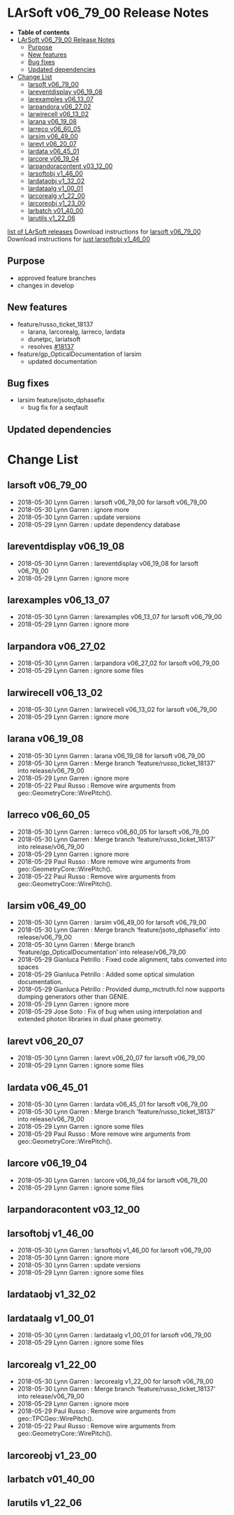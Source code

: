 LArSoft v06_79_00 Release Notes
======================================================================

-   **Table of contents**
-   [LArSoft v06_79_00 Release Notes](#LArSoft-v06_79_00-Release-Notes)
    -   [Purpose](#Purpose)
    -   [New features](#New-features)
    -   [Bug fixes](#Bug-fixes)
    -   [Updated dependencies](#Updated-dependencies)
-   [Change List](#Change-List)
    -   [larsoft v06_79_00](#larsoft-v06_79_00)
    -   [lareventdisplay v06_19_08](#lareventdisplay-v06_19_08)
    -   [larexamples v06_13_07](#larexamples-v06_13_07)
    -   [larpandora v06_27_02](#larpandora-v06_27_02)
    -   [larwirecell v06_13_02](#larwirecell-v06_13_02)
    -   [larana v06_19_08](#larana-v06_19_08)
    -   [larreco v06_60_05](#larreco-v06_60_05)
    -   [larsim v06_49_00](#larsim-v06_49_00)
    -   [larevt v06_20_07](#larevt-v06_20_07)
    -   [lardata v06_45_01](#lardata-v06_45_01)
    -   [larcore v06_19_04](#larcore-v06_19_04)
    -   [larpandoracontent v03_12_00](#larpandoracontent-v03_12_00)
    -   [larsoftobj v1_46_00](#larsoftobj-v1_46_00)
    -   [lardataobj v1_32_02](#lardataobj-v1_32_02)
    -   [lardataalg v1_00_01](#lardataalg-v1_00_01)
    -   [larcorealg v1_22_00](#larcorealg-v1_22_00)
    -   [larcoreobj v1_23_00](#larcoreobj-v1_23_00)
    -   [larbatch v01_40_00](#larbatch-v01_40_00)
    -   [larutils v1_22_06](#larutils-v1_22_06)

[list of LArSoft releases](LArSoft_release_list)
Download instructions for [larsoft v06_79_00](http://scisoft.fnal.gov/scisoft/bundles/larsoft/v06_79_00/larsoft-v06_79_00.html)
Download instructions for [just larsoftobj v1_46_00](http://scisoft.fnal.gov/scisoft/bundles/larsoftobj/v1_46_00/larsoftobj-v1_46_00.html)

Purpose
--------------------

-   approved feature branches
-   changes in develop

New features
------------------------------

-   feature/russo_ticket_18137
    -   larana, larcorealg, larreco, lardata
    -   dunetpc, lariatsoft
    -   resolves [\#18137](/redmine/issues/18137 "Necessary Maintenance: The method geo::GeometryCore::WirePitch() with two wires as argument should be removed (Closed)")
-   feature/gp_OpticalDocumentation of larsim
    -   updated documentation

Bug fixes
------------------------

-   larsim feature/jsoto_dphasefix
    -   bug fix for a seqfault

Updated dependencies
----------------------------------------------

Change List
============================

larsoft v06_79_00
------------------------------------------

-   2018-05-30 Lynn Garren : larsoft v06_79_00 for larsoft v06_79_00
-   2018-05-30 Lynn Garren : ignore more
-   2018-05-30 Lynn Garren : update versions
-   2018-05-29 Lynn Garren : update dependency database

lareventdisplay v06_19_08
----------------------------------------------------------

-   2018-05-30 Lynn Garren : lareventdisplay v06_19_08 for larsoft v06_79_00
-   2018-05-29 Lynn Garren : ignore more

larexamples v06_13_07
--------------------------------------------------

-   2018-05-30 Lynn Garren : larexamples v06_13_07 for larsoft v06_79_00
-   2018-05-29 Lynn Garren : ignore more

larpandora v06_27_02
------------------------------------------------

-   2018-05-30 Lynn Garren : larpandora v06_27_02 for larsoft v06_79_00
-   2018-05-29 Lynn Garren : ignore some files

larwirecell v06_13_02
--------------------------------------------------

-   2018-05-30 Lynn Garren : larwirecell v06_13_02 for larsoft v06_79_00
-   2018-05-29 Lynn Garren : ignore more

larana v06_19_08
----------------------------------------

-   2018-05-30 Lynn Garren : larana v06_19_08 for larsoft v06_79_00
-   2018-05-30 Lynn Garren : Merge branch ‘feature/russo_ticket_18137’ into release/v06_79_00
-   2018-05-29 Lynn Garren : ignore more
-   2018-05-22 Paul Russo : Remove wire arguments from geo::GeometryCore::WirePitch().

larreco v06_60_05
------------------------------------------

-   2018-05-30 Lynn Garren : larreco v06_60_05 for larsoft v06_79_00
-   2018-05-30 Lynn Garren : Merge branch ‘feature/russo_ticket_18137’ into release/v06_79_00
-   2018-05-29 Lynn Garren : ignore more
-   2018-05-29 Paul Russo : More remove wire arguments from geo::GeometryCore::WirePitch().
-   2018-05-22 Paul Russo : Remove wire arguments from geo::GeometryCore::WirePitch().

larsim v06_49_00
----------------------------------------

-   2018-05-30 Lynn Garren : larsim v06_49_00 for larsoft v06_79_00
-   2018-05-30 Lynn Garren : Merge branch ‘feature/jsoto_dphasefix’ into release/v06_79_00
-   2018-05-30 Lynn Garren : Merge branch ‘feature/gp_OpticalDocumentation’ into release/v06_79_00
-   2018-05-29 Gianluca Petrillo : Fixed code alignment, tabs converted into spaces
-   2018-05-29 Gianluca Petrillo : Added some optical simulation documentation.
-   2018-05-29 Gianluca Petrillo : Provided dump_mctruth.fcl now supports dumping generators other than GENIE.
-   2018-05-29 Lynn Garren : ignore more
-   2018-05-29 Jose Soto : Fix of bug when using interpolation and extended photon libraries in dual phase geometry.

larevt v06_20_07
----------------------------------------

-   2018-05-30 Lynn Garren : larevt v06_20_07 for larsoft v06_79_00
-   2018-05-29 Lynn Garren : ignore some files

lardata v06_45_01
------------------------------------------

-   2018-05-30 Lynn Garren : lardata v06_45_01 for larsoft v06_79_00
-   2018-05-30 Lynn Garren : Merge branch ‘feature/russo_ticket_18137’ into release/v06_79_00
-   2018-05-29 Lynn Garren : ignore some files
-   2018-05-29 Paul Russo : More remove wire arguments from geo::GeometryCore::WirePitch().

larcore v06_19_04
------------------------------------------

-   2018-05-30 Lynn Garren : larcore v06_19_04 for larsoft v06_79_00
-   2018-05-29 Lynn Garren : ignore some files

larpandoracontent v03_12_00
--------------------------------------------------------------

larsoftobj v1_46_00
----------------------------------------------

-   2018-05-30 Lynn Garren : larsoftobj v1_46_00 for larsoft v06_79_00
-   2018-05-30 Lynn Garren : ignore more
-   2018-05-30 Lynn Garren : update versions
-   2018-05-29 Lynn Garren : ignore some files

lardataobj v1_32_02
----------------------------------------------

lardataalg v1_00_01
----------------------------------------------

-   2018-05-30 Lynn Garren : lardataalg v1_00_01 for larsoft v06_79_00
-   2018-05-29 Lynn Garren : ignore some files

larcorealg v1_22_00
----------------------------------------------

-   2018-05-30 Lynn Garren : larcorealg v1_22_00 for larsoft v06_79_00
-   2018-05-30 Lynn Garren : Merge branch ‘feature/russo_ticket_18137’ into release/v06_79_00
-   2018-05-29 Lynn Garren : ignore more
-   2018-05-29 Paul Russo : Remove wire arguments from geo::TPCGeo::WirePitch().
-   2018-05-22 Paul Russo : Remove wire arguments from geo::GeometryCore::WirePitch().

larcoreobj v1_23_00
----------------------------------------------

larbatch v01_40_00
--------------------------------------------

larutils v1_22_06
------------------------------------------
